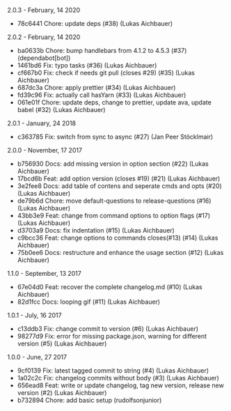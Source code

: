 2.0.3 - February, 14 2020

* 78c6441 Chore: update deps (#38) (Lukas Aichbauer)

2.0.2 - February, 14 2020

* ba0633b Chore: bump handlebars from 4.1.2 to 4.5.3 (#37) (dependabot[bot])
* 1461bd6 Fix: typo tasks (#36) (Lukas Aichbauer)
* cf667b0 Fix: check if needs git pull (closes #29) (#35) (Lukas Aichbauer)
* 687dc3a Chore: apply prettier (#34) (Lukas Aichbauer)
* fd39c96 Fix: actually call hasYarn (#33) (Lukas Aichbauer)
* 061e01f Chore: update deps, change to prettier, update ava, update babel (#32) (Lukas Aichbauer)

2.0.1 - January, 24 2018

* c363785 Fix: switch from sync to async (#27) (Jan Peer Stöcklmair)

2.0.0 - November, 17 2017

 * b756930 Docs: add missing version in option section (#22) (Lukas Aichbauer)
 * 17bcd6b Feat: add option version (closes #19) (#21) (Lukas Aichbauer)
 * 3e2fee8 Docs: add table of contens and seperate cmds and opts (#20) (Lukas Aichbauer)
 * de79b6d Chore: move default-questions to release-questions (#16) (Lukas Aichbauer)
 * 43bb3e9 Feat: change from command options to option flags (#17) (Lukas Aichbauer)
 * d3703a9 Docs: fix indentation (#15) (Lukas Aichbauer)
 * c9bcc36 Feat: change options to commands closes(#13) (#14) (Lukas Aichbauer)
 * 75b0ee6 Docs: restructure and enhance the usage section (#12) (Lukas Aichbauer)

1.1.0 - September, 13 2017

* 67e04d0 Feat: recover the complete changelog.md (#10) (Lukas Aichbauer)
* 82d1fcc Docs: looping gif (#11) (Lukas Aichbauer)

1.0.1 - July, 16 2017

* c13ddb3 Fix: change commit to version (#6) (Lukas Aichbauer)
* 98277d9 Fix: error for missing package.json, warning for different version (#5) (Lukas Aichbauer)

1.0.0 - June, 27 2017

* 9cf0139 Fix: latest tagged commit to string (#4) (Lukas Aichbauer)
* 1a02c2c Fix: changelog commits without body (#3) (Lukas Aichbauer)
* 656ead8 Feat: write or update changelog, tag new version, release new version (#2) (Lukas Aichbauer)
* b732894 Chore: add basic setup (rudolfsonjunior)

